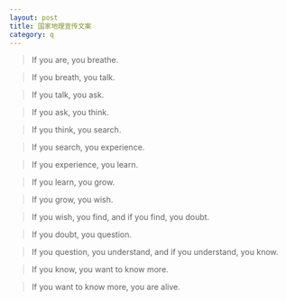 ```yaml
---
layout: post
title: 国家地理宣传文案
category: q
---
```

>If you are, you breathe.

>If you breath, you talk.

>If you talk, you ask.

>If you ask, you think.

>If you think, you search.

>If you search, you experience.

>If you experience, you learn.

>If you learn, you grow.

>If you grow, you wish.

>If you wish, you find, and if you find, you doubt.

>If you doubt, you question.

>If you question, you understand, and if you understand, you know.

>If you know, you want to know more.

>If you want to know more, you are alive.